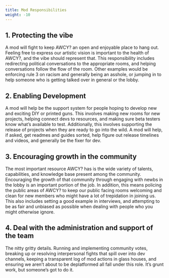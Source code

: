 ```yaml
---
title: Mod Responsibilities
weight: -10
---
```


<!--more-->

## 1. Protecting the vibe
A mod will fight to keep AWCY? an open and enjoyable place to hang out. Feeling free to
express our artistic vision is important to the health of AWCY?, and the vibe should
represent that. This responsibility includes redirecting political conversations to the
appropriate rooms, and helping conversations follow the flow of the room. Other examples
would be enforcing rule 3 on racism and generally being an asshole, or jumping in to help
someone who is getting talked over in general or the lobby.

## 2. Enabling Development
A mod will help be the support system for people hoping to develop new and exciting DIY
or printed guns. This involves making new rooms for new projects, helping connect devs to
resources, and making sure beta testers know what’s available to test. Additionally, this
involves supporting the release of projects when they are ready to go into the wild. A mod
will help, if asked, get readmes and guides sorted, help figure out release timelines and
videos, and generally be the fixer for dev.

## 3. Encouraging growth in the community
The most important resource AWCY? has is the wide variety of talents, capabilities, and
knowledge base present among the community. Encouraging the growth of that community
through engaging with newbs in the lobby is an important portion of the job. In addition,
this means policing the public areas of AWCY? to keep our public facing rooms welcoming
and clean for new members who might have a lot of trepidation in joining us. This also
includes setting a good example in interviews, and attempting to be as fair and unbiased as
possible when dealing with people who you might otherwise ignore.

## 4. Deal with the administration and support of the team
The nitty gritty details. Running and implementing community votes, breaking up or
resolving interpersonal fights that spill over into dev channels, keeping a transparent log of
mod actions in glass houses, and ensuring we aren’t about to be deplatformed all fall under
this role. It’s grunt work, but someone’s got to do it.